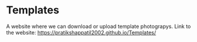# Templates
A website where we can download or upload template photograpys.
Link  to the website: https://pratikshappatil2002.github.io/Templates/
